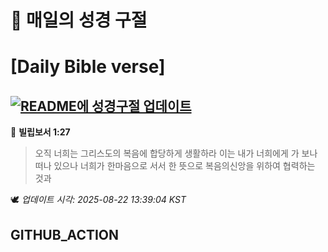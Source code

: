 # 🙏 매일의 성경 구절
# [Daily Bible verse]
## [![README에 성경구절 업데이트](https://github.com/DONGSUKA/first_test/actions/workflows/update-readme-bible.yml/badge.svg)](https://github.com/DONGSUKA/first_test/actions/workflows/update-readme-bible.yml)
<!-- START_BIBLE_VERSE -->
📖 **빌립보서 1:27**
> 오직 너희는 그리스도의 복음에 합당하게 생활하라 이는 내가 너희에게 가 보나 떠나 있으나 너희가 한마음으로 서서 한 뜻으로 복음의신앙을 위하여 협력하는 것과

🕊️ _업데이트 시각: 2025-08-22 13:39:04 KST_
  <!-- END_BIBLE_VERSE -->
## GITHUB_ACTION
